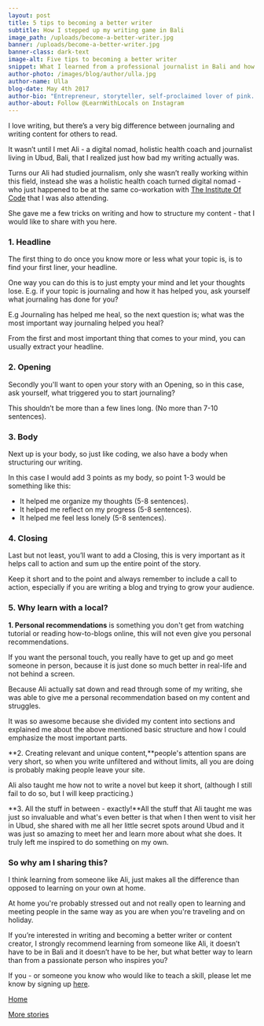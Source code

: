 ```yaml
---
layout: post
title: 5 tips to becoming a better writer
subtitle: How I stepped up my writing game in Bali
image_path: /uploads/become-a-better-writer.jpg
banner: /uploads/become-a-better-writer.jpg
banner-class: dark-text
image-alt: Five tips to becoming a better writer
snippet: What I learned from a professional journalist in Bali and how she helped me step up my writing game.
author-photo: /images/blog/author/ulla.jpg
author-name: Ulla
blog-date: May 4th 2017
author-bio: "Entrepreneur, storyteller, self-proclaimed lover of pink. Co-owner myguideseoul.com and founder of learnwithlocals.io."
author-about: Follow @LearnWithLocals on Instagram
---
```



I love writing, but there’s a very big difference between journaling and writing content for others to read.

It wasn’t until I met Ali - a digital nomad, holistic health coach and journalist living in Ubud, Bali, that I realized just how bad my writing actually was.

Turns our Ali had studied journalism, only she wasn’t really working within this field, instead she was a holistic health coach turned digital nomad - who just happened to be at the same co-workation with [The Institute Of Code](http://www.instituteofcode.com/) that I was also attending.

She gave me a few tricks on writing and how to structure my content - that I would like to share with you here.

### 1. Headline

The first thing to do once you know more or less what your topic is, is to find your first liner, your headline.

One way you can do this is to just empty your mind and let your thoughts lose. E.g. if your topic is journaling and how it has helped you, ask yourself what journaling has done for you?

E.g Journaling has helped me heal, so the next question is; what was the most important way journaling helped you heal?

From the first and most important thing that comes to your mind, you can usually extract your headline.

### 2. Opening

Secondly you'll want to open your story with an Opening, so in this case, ask yourself, what triggered you to start journaling?

This shouldn’t be more than a few lines long. (No more than 7-10 sentences).

### 3. Body

Next up is your body, so just like coding, we also have a body when structuring our writing.

In this case I would add 3 points as my body, so point 1-3 would be something like this:

* It helped me organize my thoughts (5-8 sentences).
* It helped me reflect on my progress (5-8 sentences).
* It helped me feel less lonely (5-8 sentences).

### 4. Closing

Last but not least, you’ll want to add a Closing, this is very important as it helps call to action and sum up the entire point of the story.

Keep it short and to the point and always remember to include a call to action, especially if you are writing a blog and trying to grow your audience.

### 5. Why learn with a local?

**1. Personal recommendations** is something you don't get from watching tutorial or reading how-to-blogs online, this will not even give you personal recommendations.

If you want the personal touch, you really have to get up and go meet someone in person, because it is just done so much better in real-life and not behind a screen.

Because Ali actually sat down and read through some of my writing, she was able to give me a personal recommendation based on my content and struggles.

It was so awesome because she divided my content into sections and explained me about the above mentioned basic structure and how I could emphasize the most important parts.&nbsp;

**2. Creating relevant and unique content,**people's attention spans are very short, so when you write unfiltered and without limits, all you are doing is probably making people leave your site.

Ali also taught me how not to write a novel but keep it short, (although I still fail to do so, but I will keep practicing.)

**3. All the stuff in between - exactly!**All the stuff that Ali taught me was just so invaluable and what's even better is that when I then went to visit her in Ubud, she shared with me all her little secret spots around Ubud and it was just so amazing to meet her and learn more about what she does. It truly left me inspired to do something on my own.

### So why am I sharing this?

I think learning from someone like Ali, just makes all the difference than opposed to learning on your own at home.

At home you're probably stressed out and not really open to learning and meeting people in the same way as you are when you're traveling and on holiday.

If you’re interested in writing and becoming a better writer or content creator, I strongly recommend learning from someone like Ali, it doesn’t have to be in Bali and it doesn’t have to be her, but what better way to learn than from a passionate person who inspires you?

If you - or someone you know who would like to teach a skill, please let me know by signing up [here](/).

[Home](/)

[More stories](/blog.html)
